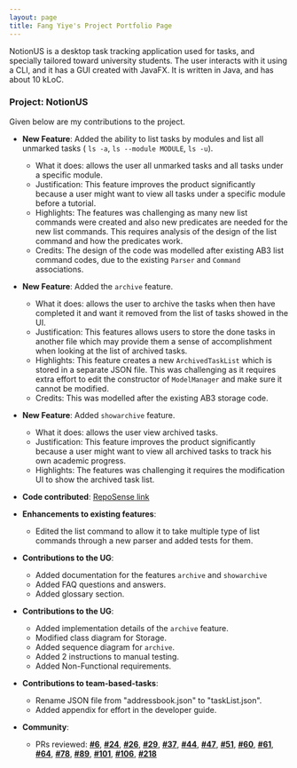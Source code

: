 ```yaml
---
layout: page
title: Fang Yiye's Project Portfolio Page
---
```

NotionUS is a desktop task tracking application used for tasks, and specially tailored toward university students. The user interacts with it using a CLI, and it has a GUI created with JavaFX. It is written in Java, and has about 10 kLoC.

### Project: NotionUS

Given below are my contributions to the project.

* **New Feature**: Added the ability to list tasks by modules and list all unmarked tasks ( `ls -a`, `ls --module MODULE`, `ls -u`).
    * What it does: allows the user all unmarked tasks and all tasks under a specific module.
    * Justification: This feature improves the product significantly because a user might want to view all tasks under a specific module before a tutorial. 
    * Highlights: The features was challenging as many new list commands were created and also new predicates are needed for the new list commands. This requires analysis of the design of the list command and how the predicates work. 
    * Credits: The design of the code was modelled after existing AB3 list command codes, due to the existing `Parser` and `Command` associations.

* **New Feature**: Added the `archive` feature.
    * What it does: allows the user to archive the tasks when then have completed it and want it removed from the list of tasks showed in the UI.
    * Justification: This features allows users to store the done tasks in another file which may provide them a sense of accomplishment when looking at the list of archived tasks. 
    * Highlights: This feature creates a new `ArchivedTaskList` which is stored in a separate JSON file. This was challenging as it requires extra effort to edit the constructor of `ModelManager` and make sure it cannot be modified.   
    * Credits: This was modelled after the existing AB3 storage code.

* **New Feature**: Added `showarchive` feature.
  * What it does: allows the user view archived tasks.
  * Justification: This feature improves the product significantly because a user might want to view all archived tasks to track his own academic progress.
  * Highlights: The features was challenging it requires the modification UI to show the archived task list.

* **Code contributed**: [RepoSense link](https://nus-cs2103-ay2223s1.github.io/tp-dashboard/?search=12-3&sort=groupTitle&sortWithin=title&timeframe=commit&mergegroup=&groupSelect=groupByRepos&breakdown=true&checkedFileTypes=docs~functional-code~test-code~other&since=2022-09-16&tabOpen=true&tabType=authorship&tabAuthor=yiyefyy&tabRepo=AY2223S1-CS2103T-F12-3%2Ftp%5Bmaster%5D&authorshipIsMergeGroup=false&authorshipFileTypes=docs~functional-code~test-code&authorshipIsBinaryFileTypeChecked=false&authorshipIsIgnoredFilesChecked=false)

* **Enhancements to existing features**:
    * Edited the list command to allow it to take multiple type of list commands through a new parser and added tests for them. 
    
* **Contributions to the UG**:
  * Added documentation for the features `archive` and `showarchive` 
  * Added FAQ questions and answers. 
  * Added glossary section.
* **Contributions to the UG**:
  * Added implementation details of the `archive` feature.   
  * Modified class diagram for Storage.
  * Added sequence diagram for `archive`. 
  * Added 2 instructions to manual testing.
  * Added Non-Functional requirements. 

* **Contributions to team-based-tasks**:
    * Rename JSON file from "addressbook.json" to "taskList.json".
    * Added appendix for effort in the developer guide.
* **Community**:
    * PRs reviewed: [**#6**](https://github.com/AY2223S1-CS2103T-F12-3/tp/pull/6),
  [**#24**](https://github.com/AY2223S1-CS2103T-F12-3/tp/pull/24),
  [**#26**](https://github.com/AY2223S1-CS2103T-F12-3/tp/pull/26),
  [**#29**](https://github.com/AY2223S1-CS2103T-F12-3/tp/pull/29),
  [**#37**](https://github.com/AY2223S1-CS2103T-F12-3/tp/pull/37),
  [**#44**](https://github.com/AY2223S1-CS2103T-F12-3/tp/pull/44),
  [**#47**](https://github.com/AY2223S1-CS2103T-F12-3/tp/pull/47),
  [**#51**](https://github.com/AY2223S1-CS2103T-F12-3/tp/pull/51),
      [**#60**](https://github.com/AY2223S1-CS2103T-F12-3/tp/pull/60),
      [**#61**](https://github.com/AY2223S1-CS2103T-F12-3/tp/pull/61),
      [**#64**](https://github.com/AY2223S1-CS2103T-F12-3/tp/pull/64),
      [**#78**](https://github.com/AY2223S1-CS2103T-F12-3/tp/pull/78),
      [**#89**](https://github.com/AY2223S1-CS2103T-F12-3/tp/pull/89),
      [**#101**](https://github.com/AY2223S1-CS2103T-F12-3/tp/pull/101),
      [**#106**](https://github.com/AY2223S1-CS2103T-F12-3/tp/pull/106),
      [**#218**](https://github.com/AY2223S1-CS2103T-F12-3/tp/pull/218)
    

